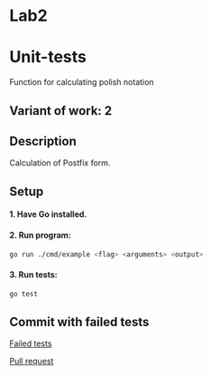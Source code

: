 # Lab2
# Unit-tests
Function for calculating polish notation

## Variant of work: 2

## Description
Calculation of Postfix form.


## Setup

#### 1. Have Go installed.

#### 2. Run program:
```bash
go run ./cmd/example <flag> <arguments> <output>
```
#### 3. Run tests:
```bash
go test
```
## Commit with failed tests
[Failed tests](https://github.com/ukioxz/APS_Lab2/commit/54a5aa137d943b85550b208ff4194a4caa332acb)

[Pull request](https://github.com/ukioxz/APS_Lab2/commit/5285fdabbaf06d827a112feab10af8224d0d918b)
